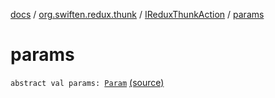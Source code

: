 [docs](../../index.md) / [org.swiften.redux.thunk](../index.md) / [IReduxThunkAction](index.md) / [params](./params.md)

# params

`abstract val params: `[`Param`](index.md#Param) [(source)](https://github.com/protoman92/KotlinRedux/tree/master/common/common-thunk/src/main/kotlin/org/swiften/redux/thunk/ThunkMiddleware.kt#L51)